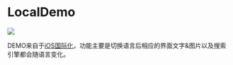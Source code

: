 # LocalDemo

![](http://7xiew0.com1.z0.glb.clouddn.com/locale_0.gif)


DEMO来自于[iOS国际化](http://mokai.github.io/2015/10/iOS国际化)，功能主要是切换语言后相应的界面文字&图片以及搜索引擎都会随语言变化。


